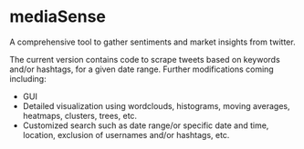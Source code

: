# mediaSense
A comprehensive tool to gather sentiments and market insights from twitter.

The current version contains code to scrape tweets based on keywords and/or hashtags, for a given date range.
Further modifications coming including:
- GUI
- Detailed visualization using wordclouds, histograms, moving averages, heatmaps, clusters, trees, etc.
- Customized search such as date range/or specific date and time, location, exclusion of usernames and/or hashtags, etc.
